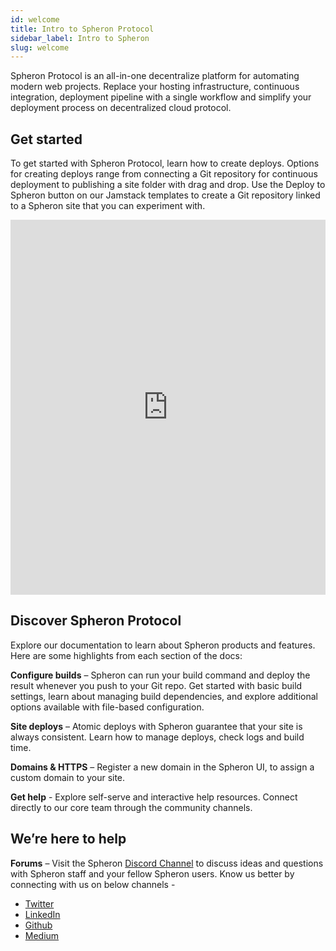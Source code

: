 ```yaml
---
id: welcome
title: Intro to Spheron Protocol
sidebar_label: Intro to Spheron
slug: welcome
---
```


Spheron Protocol is an all-in-one decentralize platform for automating modern web projects. Replace your hosting infrastructure, continuous integration, deployment pipeline with a single workflow and simplify your deployment process on decentralized cloud protocol.

## Get started

To get started with Spheron Protocol, learn how to create deploys. Options for creating deploys range from connecting a Git repository for continuous deployment to publishing a site folder with drag and drop. Use the Deploy to Spheron button on our Jamstack templates to create a Git repository linked to a Spheron site that you can experiment with.

<iframe src="https://player.vimeo.com/video/570252743" width="100%" height="600" frameborder="0" allow="autoplay; fullscreen; picture-in-picture" allowfullscreen></iframe>

## Discover Spheron Protocol

Explore our documentation to learn about Spheron products and features. Here are some highlights from each section of the docs:

**Configure builds** – Spheron can run your build command and deploy the result whenever you push to your Git repo. Get started with basic build settings, learn about managing build dependencies, and explore additional options available with file-based configuration.

**Site deploys** – Atomic deploys with Spheron guarantee that your site is always consistent. Learn how to manage deploys, check logs and build time.

**Domains & HTTPS** – Register a new domain in the Spheron UI, to assign a custom domain to your site.

**Get help** - Explore self-serve and interactive help resources. Connect directly to our core team through the community channels.

## We’re here to help

**Forums** – Visit the Spheron [Discord Channel](https://discord.com/invite/ahxuCtm) to discuss ideas and questions with Spheron staff and your fellow Spheron users.
Know us better by connecting with us on below channels -

- [Twitter](https://twitter.com/SpheronHQ)
- [LinkedIn](https://www.linkedin.com/company/spheron/)
- [Github](https://github.com/argoapp-live)
- [Medium](https://spheron.medium.com/)
